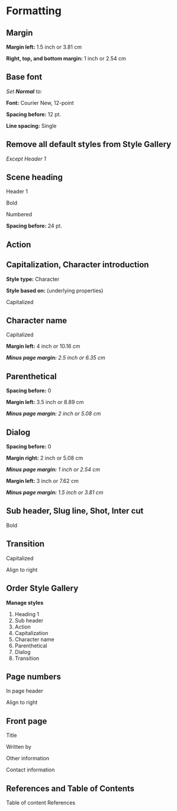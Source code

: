# Formatting

## Margin

**Margin left:** 1.5 inch or 3.81 cm

**Right, top, and bottom margin:** 1 inch or 2.54 cm

## Base font

*Set **Normal** to:*

**Font:** Courier New, 12-point

**Spacing before:** 12 pt.

**Line spacing:** Single

## Remove all default styles from Style Gallery

*Except Header 1*

## Scene heading
Header 1

Bold

Numbered

**Spacing before:** 24 pt.


## Action

## Capitalization, Character introduction

**Style type:** Character

**Style based on:** (underlying properties)

Capitalized


## Character name
Capitalized

**Margin left:** 4 inch or 10.16 cm

***Minus page margin:** 2.5 inch or 6.35 cm*

## Parenthetical
**Spacing before:** 0

**Margin left:** 3.5 inch or 8.89 cm

***Minus page margin:** 2 inch or 5.08 cm*

## Dialog
**Spacing before:** 0

**Margin right:** 2 inch or 5.08 cm

***Minus page margin:** 1 inch or 2.54 cm*

**Margin left:** 3 inch or 7.62 cm

***Minus page margin:** 1.5 inch or 3.81 cm*

## Sub header, Slug line, Shot, Inter cut
Bold

## Transition
Capitalized

Align to right

## Order Style Gallery
**Manage styles**

1. Heading 1
2. Sub header
3. Action
4. Capitalization
5. Character name
6. Parenthetical
7. Dialog
8. Transition

## Page numbers
In page header

Align to right

## Front page
Title

Written by

Other information

Contact information

## References and Table of Contents
Table of content
References
